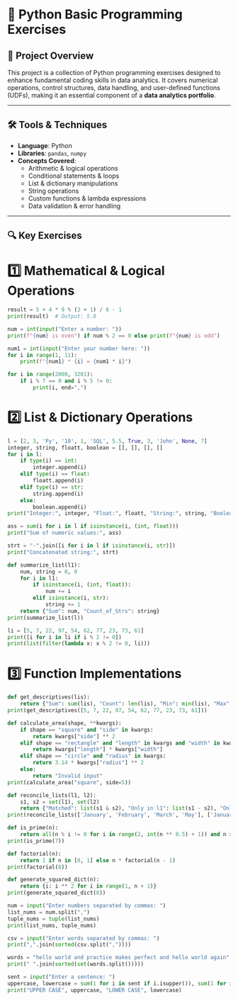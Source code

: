 # 🐍 Python Basic Programming Exercises  

## 📌 Project Overview  
This project is a collection of Python programming exercises designed to enhance fundamental coding skills in data analytics. It covers numerical operations, control structures, data handling, and user-defined functions (UDFs), making it an essential component of a **data analytics portfolio**.  

---

## 🛠️ Tools & Techniques  
- **Language**: Python  
- **Libraries**: `pandas`, `numpy`  
- **Concepts Covered**:  
  - Arithmetic & logical operations  
  - Conditional statements & loops  
  - List & dictionary manipulations  
  - String operations  
  - Custom functions & lambda expressions  
  - Data validation & error handling  

---

## 🔍 Key Exercises  

# 1️⃣ Mathematical & Logical Operations
```python
result = 5 + 4 * 9 % (3 + 1) / 6 - 1
print(result)  # Output: 5.0

num = int(input("Enter a number: "))
print(f"{num} is even") if num % 2 == 0 else print(f"{num} is odd")

num1 = int(input("Enter your number here: "))
for i in range(1, 11):
    print(f"{num1} * {i} = {num1 * i}")

for i in range(2000, 3201):
    if i % 7 == 0 and i % 5 != 0:
        print(i, end=",")
```
# 2️⃣ List & Dictionary Operations
```python
l = [2, 3, 'Py', '10', 1, 'SQL', 5.5, True, 3, 'John', None, 7]
integer, string, floatt, boolean = [], [], [], []
for i in l:
    if type(i) == int:
        integer.append(i)
    elif type(i) == float:
        floatt.append(i)
    elif type(i) == str:
        string.append(i)
    else:
        boolean.append(i)
print("Integer:", integer, "Float:", floatt, "String:", string, "Boolean:", boolean)

ass = sum(i for i in l if isinstance(i, (int, float)))
print("Sum of numeric values:", ass)

strt = "-".join([i for i in l if isinstance(i, str)])
print("Concatenated string:", strt)

def summarize_list(l1):
    num, string = 0, 0
    for i in l1:
        if isinstance(i, (int, float)):
            num += i
        elif isinstance(i, str):
            string += 1
    return {"Sum": num, "Count_of_Strs": string}
print(summarize_list(l))

li = [5, 7, 22, 97, 54, 62, 77, 23, 73, 61]
print([i for i in li if i % 2 != 0])
print(list(filter(lambda x: x % 2 != 0, li)))
```

# 3️⃣ Function Implementations
```python
def get_descriptives(lis):
    return {"Sum": sum(lis), "Count": len(lis), "Min": min(lis), "Max": max(lis), "Mean": np.mean(lis)}
print(get_descriptives([5, 7, 22, 97, 54, 62, 77, 23, 73, 61]))

def calculate_area(shape, **kwargs):
    if shape == "square" and "side" in kwargs:
        return kwargs["side"] ** 2
    elif shape == "rectangle" and "length" in kwargs and "width" in kwargs:
        return kwargs["length"] * kwargs["width"]
    elif shape == "circle" and "radius" in kwargs:
        return 3.14 * kwargs["radius"] ** 2
    else:
        return "Invalid input"
print(calculate_area("square", side=5))

def reconcile_lists(l1, l2):
    s1, s2 = set(l1), set(l2)
    return {"Matched": list(s1 & s2), "Only in l1": list(s1 - s2), "Only in l2": list(s2 - s1)}
print(reconcile_lists(['January', 'February', 'March', 'May'], ['January', 'February', 'April', 'June']))

def is_prime(n):
    return all(n % i != 0 for i in range(2, int(n ** 0.5) + 1)) and n > 1
print(is_prime(7))

def factorial(n):
    return 1 if n in [0, 1] else n * factorial(n - 1)
print(factorial(8))

def generate_squared_dict(n):
    return {i: i ** 2 for i in range(1, n + 1)}
print(generate_squared_dict(8))

num = input("Enter numbers separated by commas: ")
list_nums = num.split(",")
tuple_nums = tuple(list_nums)
print(list_nums, tuple_nums)

csv = input("Enter words separated by commas: ")
print(",".join(sorted(csv.split(","))))

words = "hello world and practice makes perfect and hello world again"
print(" ".join(sorted(set(words.split()))))

sent = input("Enter a sentence: ")
uppercase, lowercase = sum(1 for i in sent if i.isupper()), sum(1 for i in sent if i.islower())
print("UPPER CASE", uppercase, "LOWER CASE", lowercase)
```
